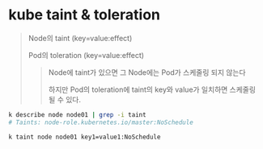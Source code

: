# kube taint & toleration

> Node의 taint (key=value:effect)
>
> Pod의 toleration (key=value:effect)
>
> > Node에 taint가 있으면 그 Node에는 Pod가 스케줄링 되지 않는다
> >
> > 하지만 Pod의 toleration에 taint의 key와 value가 일치하면 스케줄링 될 수 있다.

```sh
k describe node node01 | grep -i taint
# Taints: node-role.kubernetes.io/master:NoSchedule

k taint node node01 key1=value1:NoSchedule
```
